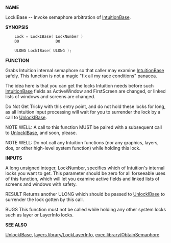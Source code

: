 
**NAME**

LockIBase -- Invoke semaphore arbitration of [IntuitionBase](_00DC.md).

**SYNOPSIS**

```c
    Lock = LockIBase( LockNumber )
    D0                D0

    ULONG LockIBase( ULONG );

```
**FUNCTION**

Grabs Intuition internal semaphore so that caller may examine
[IntuitionBase](_00DC.md) safely.  This function is not a magic &#034;fix all my
race conditions&#034; panacea.

The idea here is that you can get the locks Intuition needs before
such [IntuitionBase](_00DC.md) fields as ActiveWindow and FirstScreen are
changed, or linked lists of windows and screens are changed.

Do Not Get Tricky with this entry point, and do not hold these locks
for long, as all Intuition input processing will wait for you to
surrender the lock by a call to [UnlockIBase](UnlockIBase.md).

NOTE WELL: A call to this function MUST be paired with a subsequent
call to [UnlockIBase](UnlockIBase.md), and soon, please.

NOTE WELL: Do not call any Intuition functions (nor any graphics,
layers, dos, or other high-level system function) while
holding this lock.

**INPUTS**

A long unsigned integer, LockNumber, specifies which of Intuition's
internal locks you want to get.  This parameter should be zero for all
forseeable uses of this function, which will let you examine active
fields and linked lists of screens and windows with safety.

RESULT
Returns another ULONG which should be passed to [UnlockIBase](UnlockIBase.md) to
surrender the lock gotten by this call.

BUGS
This function must not be called while holding any other system locks
such as layer or LayerInfo locks.

**SEE ALSO**

[UnlockIBase](UnlockIBase.md), [layers.library/LockLayerInfo](../layers/LockLayerInfo.md),
[exec.library/ObtainSemaphore](../exec/ObtainSemaphore.md)
